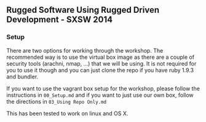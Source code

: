 ## Rugged Software Using Rugged Driven Development - SXSW 2014

###


### Setup
There are two options for working through the workshop.  The recommended way is to use the virtual box image as there are a couple of security tools (arachni, nmap, ...) that we will be using.  It is not required for you to use it though and you can just clone the repo if you have ruby 1.9.3 and bundler.


If you want to use the vagrant box setup for the workshop, please follow the instructions in `00_Setup.md` and if you want to just use our own box, follow the directions in `03_Using Repo Only.md`

This has been tested to work on linux and OS X.
